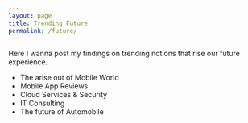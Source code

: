 ```yaml
---
layout: page
title: Trending Future
permalink: /future/
---
```


Here I wanna post my findings on trending notions that rise our future experience.

- The arise out of Mobile World
- Mobile App Reviews
- Cloud Services & Security
- IT Consulting
- The future of Automobile
